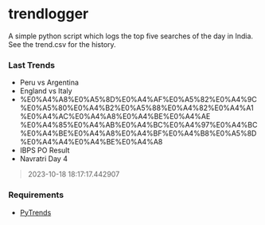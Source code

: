 # trendlogger
A simple python script which logs the top five searches of the day in India.<br>See the trend.csv for the history.<br>

<!-- Last Trends -->
### Last Trends
* Peru vs Argentina
* England vs Italy
* %E0%A4%A8%E0%A5%8D%E0%A4%AF%E0%A5%82%E0%A4%9C%E0%A5%80%E0%A4%B2%E0%A5%88%E0%A4%82%E0%A4%A1 %E0%A4%AC%E0%A4%A8%E0%A4%BE%E0%A4%AE %E0%A4%85%E0%A4%AB%E0%A4%BC%E0%A4%97%E0%A4%BC%E0%A4%BE%E0%A4%A8%E0%A4%BF%E0%A4%B8%E0%A5%8D%E0%A4%A4%E0%A4%BE%E0%A4%A8
* IBPS PO Result
* Navratri Day 4
> 2023-10-18 18:17:17.442907

<!-- Requirements -->
### Requirements
* [PyTrends](https://github.com/dreyco676/pytrends)

